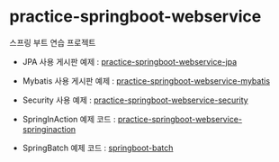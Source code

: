# practice-springboot-webservice

스프링 부트 연습 프로젝트

- JPA 사용 게시판 예제 : [practice-springboot-webservice-jpa](https://github.com/JJungwoo/practice-springboot-webservice/tree/develop/practice-springboot-webservice-jpa)

- Mybatis 사용 게시판 예제 : [practice-springboot-webservice-mybatis](https://github.com/JJungwoo/practice-springboot-webservice/tree/develop/practice-springboot-webservice-mybatis)

- Security 사용 예제 : [practice-springboot-webservice-security](https://github.com/JJungwoo/practice-springboot-webservice/tree/develop/practice-springboot-webservice-security)

- SpringInAction 예제 코드 : [practice-springboot-webservice-springinaction](https://github.com/JJungwoo/practice-springboot-webservice/tree/main/practice-springboot-webservice-springinaction)

- SpringBatch 예제 코드 : [springboot-batch](https://github.com/JJungwoo/practice-springboot-webservice/tree/main/springboot-batch)
